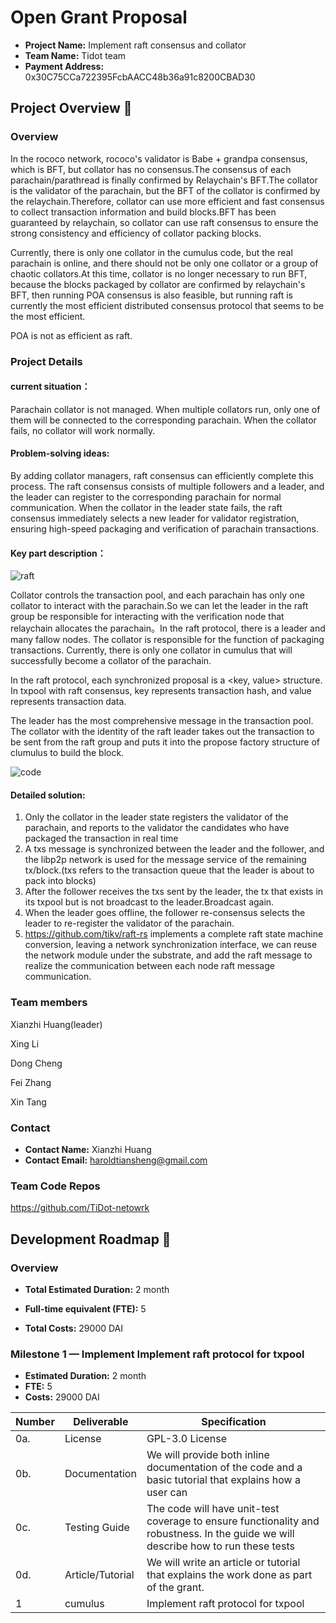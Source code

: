# Open Grant Proposal

* **Project Name:**  Implement raft consensus and collator
* **Team Name:**  Tidot team
* **Payment Address:**  0x30C75CCa722395FcbAACC48b36a91c8200CBAD30

## Project Overview :page_facing_up: 
### Overview
In the rococo  network, rococo's validator is Babe + grandpa consensus, which is BFT, but collator has no consensus.The consensus of each parachain/parathread is finally confirmed by Relaychain's BFT.The collator is the validator of the parachain, but the BFT of the collator is confirmed by the relaychain.Therefore, collator can use more efficient and fast consensus to collect transaction information and build blocks.BFT has been guaranteed by relaychain, so collator can use raft consensus to ensure the strong consistency and efficiency of collator packing blocks.

Currently, there is only one collator in the cumulus code, but the real parachain is online, and there should not be only one collator or a group of chaotic collators.At this time, collator is no longer necessary to run BFT, because the blocks packaged by collator are confirmed by relaychain's BFT, then running POA consensus is also feasible, but running raft is currently the most efficient distributed consensus protocol that seems to be the most efficient.

POA is not as efficient as raft.


### Project Details 

#### current situation：

Parachain collator is not managed. When multiple collators run, only one of them will be connected to the corresponding parachain. When the collator fails, no collator will work normally.

#### Problem-solving ideas:

By adding collator managers, raft consensus can efficiently complete this process. The raft consensus consists of multiple followers and a leader, and the leader can register to the corresponding parachain for normal communication. When the collator in the leader state fails, the raft consensus immediately selects a new leader for validator registration, ensuring high-speed packaging and verification of parachain transactions.
	 
#### Key part description：

![raft](https://img.imgdb.cn/item/600fe0883ffa7d37b388fbf0.png)

Collator controls the transaction pool, and each parachain has only one collator to interact with the parachain.So we can let the leader in the raft group be responsible for interacting with the verification node that relaychain allocates the parachain。In the raft protocol, there is a leader and many fallow nodes. The collator is responsible for the function of packaging transactions. Currently, there is only one collator in cumulus that will successfully become a collator of the parachain.

In the raft protocol, each synchronized proposal is a <key, value> structure. In txpool with raft consensus, key represents transaction hash, and value represents transaction data.

The leader has the most comprehensive message in the transaction pool. The collator with the identity of the raft leader takes out the transaction to be sent from the raft group and puts it into the propose factory structure of clumulus to build the block.

![code](https://img.imgdb.cn/item/600fef5e3ffa7d37b390f13f.png)

#### Detailed solution:

1. Only the collator in the leader state registers the validator of the parachain, and reports to the validator the candidates who have packaged the transaction in real time
2. A txs message is synchronized between the leader and the follower, and the libp2p network is used for the message service of the remaining tx/block.(txs refers to the transaction queue that the leader is about to pack into blocks)
3. After the follower receives the txs sent by the leader, the tx that exists in its txpool but is not broadcast to the leader.Broadcast again.
4. When the leader goes offline, the follower re-consensus selects the leader to re-register the validator of the parachain.
5. https://github.com/tikv/raft-rs implements a complete raft state machine conversion, leaving a network synchronization interface, we can reuse the network module under the substrate, and add the raft message to realize the communication between each node raft message communication.

### Team members
Xianzhi  Huang(leader)

Xing  Li

Dong Cheng

Fei Zhang

Xin Tang

### Contact
* **Contact Name:** Xianzhi Huang
* **Contact Email:**  haroldtiansheng@gmail.com

### Team Code Repos

https://github.com/TiDot-netowrk




## Development Roadmap :nut_and_bolt: 

### Overview
* **Total Estimated Duration:** 2 month

* **Full-time equivalent (FTE):**  5

* **Total Costs:**  29000 DAI

  

### Milestone 1 — Implement  Implement raft protocol for txpool
* **Estimated Duration:** 2 month
* **FTE:**  5 
* **Costs:**   29000 DAI

| Number | Deliverable   | Specification                                                |
| ------ | ------------- | ------------------------------------------------------------ |
| 0a.    | License       | GPL-3.0 License                            |
| 0b.    | Documentation | We will provide both inline documentation of the code and a basic tutorial that explains how a user can |
| 0c. | Testing Guide | The code will have unit-test coverage  to ensure functionality and robustness. In the guide we will describe how to run these tests |
|0d. | Article/Tutorial	 | We will write an article or tutorial that explains the work done as part of the grant. |
|  1 | cumulus | Implement raft protocol for txpool |
